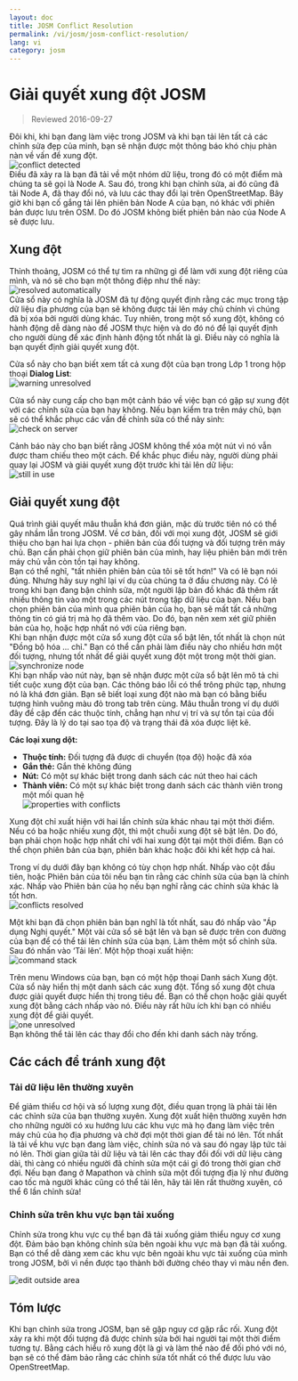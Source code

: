 ```yaml
---
layout: doc
title: JOSM Conflict Resolution
permalink: /vi/josm/josm-conflict-resolution/
lang: vi
category: josm
---
```


Giải quyết xung đột JOSM
====================

> Reviewed 2016-09-27  

Đôi khi, khi bạn đang làm việc trong JOSM và khi bạn tải lên tất cả các chỉnh sửa đẹp của mình, bạn sẽ nhận được một thông báo khó chịu phàn nàn về vấn đề xung đột.  
![conflict detected][]  
Điều đã xảy ra là bạn đã tải về một nhóm dữ liệu, trong đó có một điểm mà chúng ta sẽ gọi là Node A. Sau đó, trong khi bạn chỉnh sửa, ai đó cũng đã tải Node A, đã thay đổi nó, và lưu các thay đổi lại trên OpenStreetMap. Bây giờ khi bạn cố gắng tải lên phiên bản Node A của bạn, nó khác với phiên bản được lưu trên OSM. Do đó JOSM không biết phiên bản nào của Node A sẽ được lưu.  

Xung đột
----------

Thỉnh thoảng, JOSM có thể tự tìm ra những gì để làm với xung đột riêng của mình, và nó sẽ cho bạn một thông điệp như thế này:  
![resolved automatically][]  
Cửa sổ này có nghĩa là JOSM đã tự động quyết định rằng các mục trong tập dữ liệu địa phương của bạn sẽ không được tải lên máy chủ chính vì chúng đã bị xóa bởi người dùng khác. Tuy nhiên, trong một số xung đột, không có hành động dễ dàng nào để JOSM thực hiện và do đó nó để lại quyết định cho người dùng để xác định hành động tốt nhất là gì. Điều này có nghĩa là bạn quyết định giải quyết xung đột.  

Cửa sổ này cho bạn biết xem tất cả xung đột của bạn trong Lớp 1 trong hộp thoại **Dialog List**:  
![warning unresolved][]  

Cửa sổ này cung cấp cho bạn một cảnh báo về việc bạn có gặp sự xung đột với các chỉnh sửa của bạn hay không. Nếu bạn kiểm tra trên máy chủ, bạn sẽ có thể khắc phục các vấn đề chỉnh sửa có thể nảy sinh:  
![check on server][]  

Cảnh báo này cho bạn biết rằng JOSM không thể xóa một nút vì nó vẫn được tham chiếu theo một cách. Để khắc phục điều này, người dùng phải quay lại JOSM và giải quyết xung đột trước khi tải lên dữ liệu:  
![still in use][]  

Giải quyết xung đột
--------------------

Quá trình giải quyết mâu thuẫn khá đơn giản, mặc dù trước tiên nó có thể gây nhầm lẫn trong JOSM. Về cơ bản, đối với mọi xung đột, JOSM sẽ giới thiệu cho bạn hai lựa chọn - phiên bản của đối tượng và đối tượng trên máy chủ. Bạn cần phải chọn giữ phiên bản của mình, hay liệu phiên bản mới trên máy chủ vẫn còn tồn tại hay không.  
Bạn có thể nghĩ, "tất nhiên phiên bản của tôi sẽ tốt hơn!" Và có lẽ bạn nói đúng. Nhưng hãy suy nghĩ lại ví dụ của chúng ta ở đầu chương này. Có lẽ trong khi bạn đang bận chỉnh sửa, một người lập bản đồ khác đã thêm rất nhiều thông tin vào một trong các nút trong tập dữ liệu của bạn. Nếu bạn chọn phiên bản của mình qua phiên bản của họ, bạn sẽ mất tất cả những thông tin có giá trị mà họ đã thêm vào. Do đó, bạn nên xem xét giữ phiên bản của họ, hoặc hợp nhất nó với của riêng bạn.  
Khi bạn nhận được một cửa sổ xung đột cửa sổ bật lên, tốt nhất là chọn nút "Đồng bộ hóa ... chỉ." Bạn có thể cần phải làm điều này cho nhiều hơn một đối tượng, nhưng tốt nhất để giải quyết xung đột một trong một thời gian.  
![synchronize node][]  
Khi bạn nhấp vào nút này, bạn sẽ nhận được một cửa sổ bật lên mô tả chi tiết cuộc xung đột của bạn. Các thông báo lỗi có thể trông phức tạp, nhưng nó là khá đơn giản. Bạn sẽ biết loại xung đột nào mà bạn có bằng biểu tượng hình vuông màu đỏ trong tab trên cùng. Mâu thuẫn trong ví dụ dưới đây đề cập đến các thuộc tính, chẳng hạn như vị trí và sự tồn tại của đối tượng. Đây là lý do tại sao tọa độ và trạng thái đã xóa được liệt kê.  

**Các loại xung dột:**

- **Thuộc tính:**  Đối tượng đã được di chuyển (tọa độ) hoặc đã xóa  
- **Gắn thẻ:**  Gắn thẻ không đúng  
- **Nút:** Có một sự khác biệt trong danh sách các nút theo hai cách  
- **Thành viên:**  Có một sự khác biệt trong danh sách các thành viên trong một mối quan hệ  
![properties with conflicts][]  

Xung đột chỉ xuất hiện với hai lần chỉnh sửa khác nhau tại một thời điểm. Nếu có ba hoặc nhiều xung đột, thì một chuỗi xung đột sẽ bật lên. Do đó, bạn phải chọn hoặc hợp nhất chỉ với hai xung đột tại một thời điểm. Bạn có thể chọn phiên bản của bạn, phiên bản khác hoặc đôi khi kết hợp cả hai.  

Trong ví dụ dưới đây bạn không có tùy chọn hợp nhất. Nhấp vào cột đầu tiên, hoặc Phiên bản của tôi nếu bạn tin rằng các chỉnh sửa của bạn là chính xác. Nhấp vào Phiên bản của họ nếu bạn nghĩ rằng các chỉnh sửa khác là tốt hơn.  
![conflicts resolved][]  

Một khi bạn đã chọn phiên bản bạn nghĩ là tốt nhất, sau đó nhấp vào "Áp dụng Nghị quyết." Một vài cửa sổ sẽ bật lên và bạn sẽ được trên con đường của bạn để có thể tải lên chỉnh sửa của bạn. Làm thêm một số chỉnh sửa. Sau đó nhấn vào ‘Tải lên’.  Một hộp thoại xuất hiện:  
![command stack][]  

Trên menu Windows của bạn, bạn có một hộp thoại Danh sách Xung đột. Cửa sổ này hiển thị một danh sách các xung đột. Tổng số xung đột chưa được giải quyết được hiển thị trong tiêu đề. Bạn có thể chọn hoặc giải quyết xung đột bằng cách nhấp vào nó. Điều này rất hữu ích khi bạn có nhiều xung đột để giải quyết.  
![one unresolved][]  
Bạn không thể tải lên các thay đổi cho đến khi danh sách này trống.  

Các cách để tránh xung đột
------------------------

### Tải dữ liệu lên thường xuyên

Để giảm thiểu cơ hội và số lượng xung đột, điều quan trọng là phải tải lên các chỉnh sửa của bạn thường xuyên. Xung đột xuất hiện thường xuyên hơn cho những người có xu hướng lưu các khu vực mà họ đang làm việc trên máy chủ của họ địa phương và chờ đợi một thời gian để tải nó lên. Tốt nhất là tải về khu vực bạn đang làm việc, chỉnh sửa nó và sau đó ngay lập tức tải nó lên. Thời gian giữa tải dữ liệu và tải lên các thay đổi đối với dữ liệu càng dài, thì càng có nhiều người đã chỉnh sửa một cái gì đó trong thời gian chờ đợi. Nếu bạn đang ở Mapathon và chỉnh sửa một đối tượng địa lý như đường cao tốc mà người khác cũng có thể tải lên, hãy tải lên rất thường xuyên, có thể 6 lần chỉnh sửa!  

### Chỉnh sửa trên khu vực bạn tải xuống

Chỉnh sửa trong khu vực cụ thể bạn đã tải xuống giảm thiểu nguy cơ xung đột. Đảm bảo bạn không chỉnh sửa bên ngoài khu vực mà bạn đã tải xuống. Bạn có thể dễ dàng xem các khu vực bên ngoài khu vực tải xuống của mình trong JOSM, bởi vì nền được tạo thành bởi đường chéo thay vì màu nền đen.  

![edit outside area][]  

Tóm lược
--------
Khi bạn chỉnh sửa trong JOSM, bạn sẽ gặp nguy cơ gặp rắc rối. Xung đột xảy ra khi một đối tượng đã được chỉnh sửa bởi hai người tại một thời điểm tương tự. Bằng cách hiểu rõ xung đột là gì và làm thế nào để đối phó với nó, bạn sẽ có thể đảm bảo rằng các chỉnh sửa tốt nhất có thể được lưu vào OpenStreetMap.  


<!-- More stuff, could go into an additional chapter - DO NOT TRANSLATE
## Appendix. Các xung đột cụ thể

### Xung đột gắn thẻ

Nếu các thẻ của một phiên bản của một đối tượng khác với các thẻ của
một phiên bản khác, hộp thoại Xung đột cho thấy một ![]({{site.baseurl}}/images/intermediate/en_conflict_resolution_image08.png)trong
một thẻ Tag. Nhấp vào tab để hiển thị hộp thoại để giải quyết
xung đột thẻ tag.

Có ba bảng được hiển thị trong hộp thoại này, từ trái sang phải:

1.  Phiên bản của tôi: hiển thị các thẻ của phiên bản đối tượng đầu tiên tham gia
    trong cuộc xung đột này. Đây thường là các thẻ của phiên bản đối tượng
    trong bộ dữ liệu cục bộ của bạn
2.  Phiên hợp nhất: hiển thị các thẻ được hợp nhất. Bảng này ban đầu
    trống. Bạn càng giải quyết nhiều xung đột với thẻ, càng có nhiều giá trị thẻ
    chúng ta sẽ được hiển thị trong bảng này
3.  Phiên bản của chúng: hiển thị các thẻ của phiên bản đối tượng thứ hai
    tham gia vào xung đột này. Đây thường là các thẻ của
    đối tượng hiện đang được lưu trữ trên máy chủ.

Trong ví dụ dưới đây, cả hai phiên bản đều có thẻ "name". Các giá trị trong
hai phiên bản đối tượng khác nhau, tuy nhiên, và JOSM hiển thị
hàng có nền màu đỏ. Giá trị của phiên bản đầu tiên là
"Secondary School", phiên bản đối diện có giá trị "Elementary
School "Bây giờ bạn phải quyết định những giá trị nào bạn muốn giữ lại
và bạn muốn loại bỏ.

![]({{site.baseurl}}/images/intermediate/en_conflict_resolution_image07.png)

Nhấp vào giá trị bạn muốn giữ, trong ví dụ ví dụ trên
giá trị ở bên trái. Nếu bạn nhấp đúp vào giá trị hoặc nhấp vào
![]({{site.baseurl}}/images/intermediate/en_conflict_resolution_image21.png), bạn quyết định giữ giá trị và loại bỏ
giá trị đối diện. Bảng ở giữa hiển thị giá trị để giữ
và màu nền chuyển sang màu xanh lá cây.

![]({{site.baseurl}}/images/intermediate/en_conflict_resolution_image10.png)

Khi nút Áp dụng nút giải quyết cho phép bạn có thể áp dụng quyết định của mình.
Các giá trị bạn đã chọn sẽ được áp dụng và hộp thoại sẽ được đóng lại.

![]({{site.baseurl}}/images/intermediate/en_conflict_resolution_image03.png)

## Giải quyết sự khác biệt trong danh sách nút của hai phiên bản của một cách

Nếu bạn nhìn thấy biểu tượng ![]({{site.baseurl}}/images/intermediate/en_conflict_resolution_image08.png) trong tab Nodesthen bạn
phải giải quyết các xung đột khác nhau trong danh sách sau:
[nút](http://josm.openstreetmap.de/wiki/Help/Concepts/Object)của hai
[đường](http://josm.openstreetmap.de/wiki/Help/Concepts/Object). Có
ba cột trong bảng tương ứng (xem hình chụp dưới đây):

1.  bảng bên trái hiển thị danh sách các nút của phiên bản
    đối tượng cục bộ
2.  bảng bên phải hiển thị danh sách các nút của phiên bản
    đối tượng cục bộ
3.  bảng ở giữa cho thấy danh sách các nút của các cách hợp nhất

Ban đầu, bảng trung bình trống. Bây giờ bạn nên quyết định nút nào
để giữ lại từ bộ dữ liệu địa phương (bảng bên trái) và từ
số liệu máy chủ (bảng bên phải).

![]({{site.baseurl}}/images/intermediate/en_conflict_resolution_image24.png)

### Quy trình làm việc chuẩn

Quy trình làm việc tiêu chuẩn để giải quyết mâu thuẫn trong danh sách nút của hai
[phiên bản
đối tượng](http://josm.openstreetmap.de/wiki/Help/Concepts/Object)bao gồm
ba bước:

1.  Chọn các nút từ một trong hai phiên bản đối tượng và sắp xếp lại nút kết quả
    liệt kê nếu cần thiết
2.  Ngưng kết quả kết hợp các nút danh sách bằng cách nhấp vào nút
    ![]({{site.baseurl}}/images/intermediate/en_conflict_resolution_image16.png). Khi bạn đóng băng danh sách nút hợp nhất bạn
    nói với JOSM rằng tất cả xung đột trong danh sách nút được giải quyết.
3.  Áp dụng cách giải quyết

### Một luồng công việc đơn giản: Giữ danh sách nút từ phiên bản đối tượng cục bộ của bạn

Ví dụ sau cho thấy quy trình làm việc khi bạn quyết định giữ tất cả các nút trong cùng một thứ tự từ phiên bản đối tượng địa phương của bạn.

-   Trước tiên, chọn tất cả các phần tử trong bảng bên trái (bằng cách sử dụng chuột hoặc 
    nhấn Ctrl-A trong bảng) (xem ảnh chụp màn hình tiếp theo):

    ![]({{site.baseurl}}/images/intermediate/en_conflict_resolution_image04.png)

-   Sau đó, nhấp 
    ![]({{site.baseurl}}/images/intermediate/en_conflict_resolution_image19.png)
    để sao chép các nút được chọn vào bảng giữa với các nút được hợp nhất:

    ![]({{site.baseurl}}/images/intermediate/en_conflict_resolution_image01.png)

-   Cuối cùng, nhấp
    ![]({{site.baseurl}}/images/intermediate/en_conflict_resolution_image16.png)
    để đóng băng danh sách các nút kết hợp được kết hợp:

    ![]({{site.baseurl}}/images/intermediate/en_conflict_resolution_image20.png)

    Biểu tượng trong tab nút hiện chuyển sang 
    ![]({{site.baseurl}}/images/intermediate/en_conflict_resolution_image00.png)
    và bạn có thể áp dụng các quyết định hợp nhất.

### Hỗ trợ so sánh các danh sách nút

Có thể rất khó để tìm ra sự khác biệt giữa danh sách nút của hai phiên bản đối tượng, đặc biệt đối với các cách với nhiều nút.

Hộp thoại xung đột hỗ trợ bạn trong việc tìm kiếm sự khác biệt. Nó có thể so sánh hai danh sách nút được hiển thị (danh sách nút "của tôi", danh sách nút đã được hợp nhất và danh sách nút "của họ") và nó có thể hiển thị sự khác nhau giữa chúng với các màu nền cụ thể.

Từ hộp kết hợp sau bạn có thể chọn cặp danh sách nút để so sánh:

![]({{site.baseurl}}/images/intermediate/en_conflict_resolution_image15.png)

1.  Của tôi và của họ: so sánh bảng bên trái với bảng bên phải nhất
    trong hộp thoại Xung đột
2.  Của tôi và phần hợp nhất: so sánh bảng bên trái với bảng giữa trong
    trong hộp thoại Xung đột
3.  Của họ với phần hợp nhất: so sánh bảng trung bình với bảng bên phải
    trong hộp thoại Xung đột

Tùy thuộc vào vị trí của một nút trong danh sách nền khác
màu sắc được sử dụng:

1.  Nút này chỉ nằm trong danh sách này. Nó không có trong danh sách đối diện:
    ![]({{site.baseurl}}/images/intermediate/en_conflict_resolution_image13.png)
2.  Nút nằm trong cả hai danh sách, nhưng ở các vị trí khác nhau:
    ![]({{site.baseurl}}/images/intermediate/en_conflict_resolution_image02.png)
3.  Nền trắng có nghĩa là một nút nằm trong cả hai danh sách ở cùng
    chức vụ.

    ![]({{site.baseurl}}/images/intermediate/en_conflict_resolution_image17.png)

-->

[conflict detected]: /images/josm/conflict-detected.png
[resolved automatically]: /images/josm/resolved-automatically.png
[warning unresolved]: /images/josm/warning-unresolved.png
[check on server]: /images/josm/check-on-server.png
[still in use]: /images/josm/still-in-use.png
[synchronize node]: /images/josm/synchronize-node.png
[properties with conflicts]: /images/josm/properties-with-conflicts.png
[conflicts resolved]: /images/josm/conflicts-resolved.png
[synchronize node]: /images/josm/synchronize-node.png
[command stack]: /images/josm/command-stack.png
[one unresolved]: /images/josm/one-unresolved.png
[edit outside area]: /images/josm/edit-outside-area.png